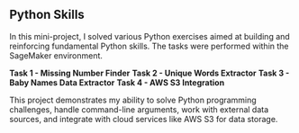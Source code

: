## Python Skills

In this mini-project, I solved various Python exercises aimed at building and reinforcing fundamental Python skills. The tasks were performed within the SageMaker environment.

**Task 1 - Missing Number Finder**
**Task 2 - Unique Words Extractor**
**Task 3 - Baby Names Data Extractor**
**Task 4 - AWS S3 Integration**

This project demonstrates my ability to solve Python programming challenges, handle command-line arguments, work with external data sources, and integrate with cloud services like AWS S3 for data storage.
